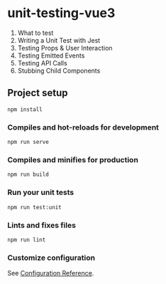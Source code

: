 # unit-testing-vue3

1. What to test
2. Writing a Unit Test with Jest
3. Testing Props & User Interaction
4. Testing Emitted Events
5. Testing API Calls
6. Stubbing Child Components

## Project setup

```
npm install
```

### Compiles and hot-reloads for development

```
npm run serve
```

### Compiles and minifies for production

```
npm run build
```

### Run your unit tests

```
npm run test:unit
```

### Lints and fixes files

```
npm run lint
```

### Customize configuration

See [Configuration Reference](https://cli.vuejs.org/config/).
